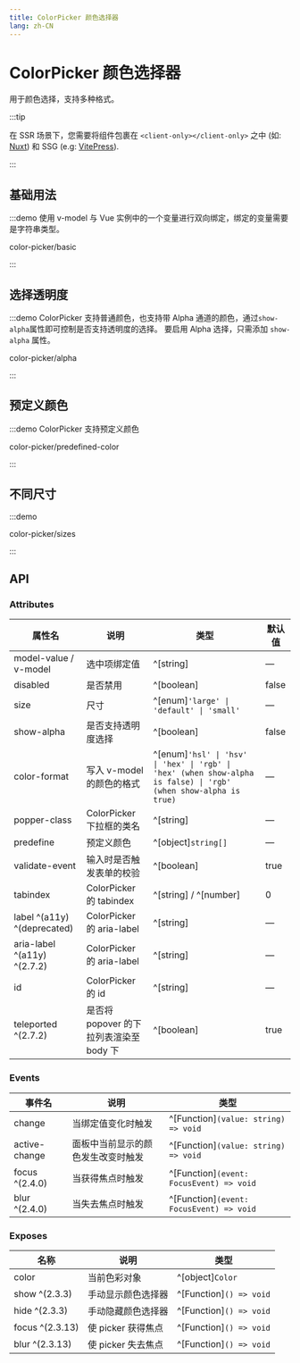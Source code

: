 ```yaml
---
title: ColorPicker 颜色选择器
lang: zh-CN
---
```


# ColorPicker 颜色选择器

用于颜色选择，支持多种格式。

:::tip

在 SSR 场景下，您需要将组件包裹在 `<client-only></client-only>` 之中 (如: [Nuxt](https://nuxt.com/v3)) 和 SSG (e.g: [VitePress](https://vitepress.vuejs.org/)).

:::

## 基础用法

:::demo 使用 v-model 与 Vue 实例中的一个变量进行双向绑定，绑定的变量需要是字符串类型。

color-picker/basic

:::

## 选择透明度

:::demo ColorPicker 支持普通颜色，也支持带 Alpha 通道的颜色，通过`show-alpha`属性即可控制是否支持透明度的选择。 要启用 Alpha 选择，只需添加 `show-alpha` 属性。

color-picker/alpha

:::

## 预定义颜色

:::demo ColorPicker 支持预定义颜色

color-picker/predefined-color

:::

## 不同尺寸

:::demo

color-picker/sizes

:::

## API

### Attributes

| 属性名                         | 说明                          | 类型                                                                                                                    | 默认值   |
| --------------------------- | --------------------------- | --------------------------------------------------------------------------------------------------------------------- | ----- |
| model-value / v-model       | 选中项绑定值                      | ^[string]                                                                                                             | —     |
| disabled                    | 是否禁用                        | ^[boolean]                                                                                                            | false |
| size                        | 尺寸                          | ^[enum]`'large' \| 'default' \| 'small'`                                                                            | —     |
| show-alpha                  | 是否支持透明度选择                   | ^[boolean]                                                                                                            | false |
| color-format                | 写入 v-model 的颜色的格式           | ^[enum]`'hsl' \| 'hsv' \| 'hex' \| 'rgb' \| 'hex' (when show-alpha is false) \| 'rgb' (when show-alpha is true)` | —     |
| popper-class                | ColorPicker 下拉框的类名          | ^[string]                                                                                                             | —     |
| predefine                   | 预定义颜色                       | ^[object]`string[]`                                                                                                   | —     |
| validate-event              | 输入时是否触发表单的校验                | ^[boolean]                                                                                                            | true  |
| tabindex                    | ColorPicker 的 tabindex      | ^[string] / ^[number]                                                                                                 | 0     |
| label ^(a11y) ^(deprecated) | ColorPicker 的 aria-label    | ^[string]                                                                                                             | —     |
| aria-label ^(a11y) ^(2.7.2) | ColorPicker 的 aria-label    | ^[string]                                                                                                             | —     |
| id                          | ColorPicker 的 id            | ^[string]                                                                                                             | —     |
| teleported ^(2.7.2)         | 是否将 popover 的下拉列表渲染至 body 下 | ^[boolean]                                                                                                            | true  |


### Events

| 事件名            | 说明                | 类型                                          |
| -------------- | ----------------- | ------------------------------------------- |
| change         | 当绑定值变化时触发         | ^[Function]`(value: string) => void`     |
| active-change  | 面板中当前显示的颜色发生改变时触发 | ^[Function]`(value: string) => void`     |
| focus ^(2.4.0) | 当获得焦点时触发          | ^[Function]`(event: FocusEvent) => void` |
| blur ^(2.4.0)  | 当失去焦点时触发          | ^[Function]`(event: FocusEvent) => void` |

### Exposes

| 名称              | 说明            | 类型                         |
| --------------- | ------------- | -------------------------- |
| color           | 当前色彩对象        | ^[object]`Color`           |
| show ^(2.3.3)   | 手动显示颜色选择器     | ^[Function]`() => void` |
| hide ^(2.3.3)   | 手动隐藏颜色选择器     | ^[Function]`() => void` |
| focus ^(2.3.13) | 使 picker 获得焦点 | ^[Function]`() => void` |
| blur ^(2.3.13)  | 使 picker 失去焦点 | ^[Function]`() => void` |
